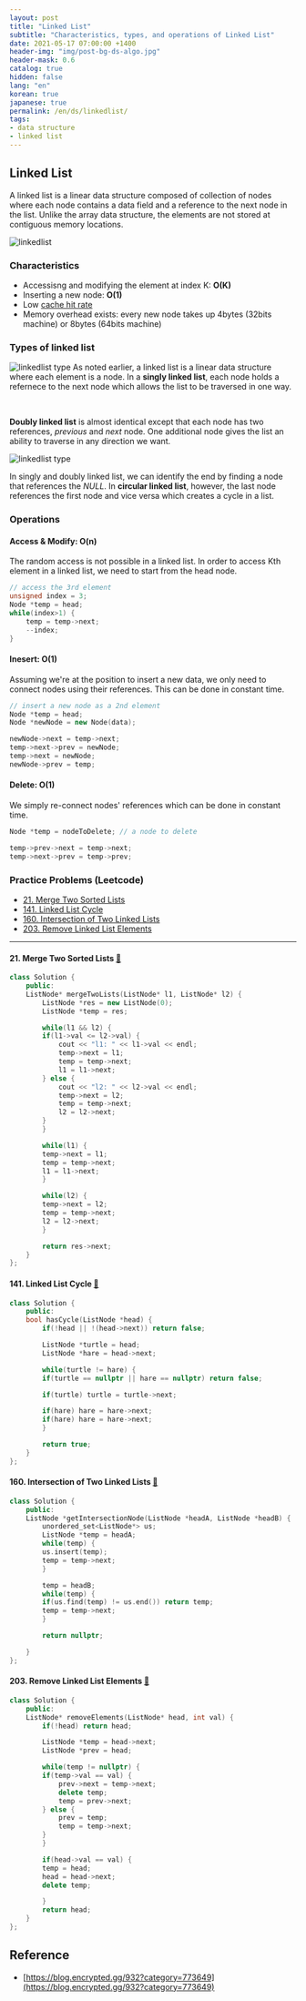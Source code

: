 ```yaml
---
layout: post
title: "Linked List"
subtitle: "Characteristics, types, and operations of Linked List"
date: 2021-05-17 07:00:00 +1400
header-img: "img/post-bg-ds-algo.jpg"
header-mask: 0.6
catalog: true
hidden: false
lang: "en"
korean: true
japanese: true
permalink: /en/ds/linkedlist/
tags:
- data structure
- linked list
---
```


## Linked List

A linked list is a linear data structure composed of collection of nodes where each node contains a data field and a reference to the next node in the list. Unlike the array data structure, the elements are not stored at contiguous memory locations.

![linkedlist](/img/in-post/ds-algo/linkedlist/ko/linkedlist1.png)

### Characteristics
- Accessisng and modifying the element at index K: **O(K)**
- Inserting a new node: **O(1)**
- Low [cache hit rate](https://medium.com/@nwerneck/about-memory-locality-of-a-linked-list-2867b4f1f7cf)
- Memory overhead exists: every new node takes up 4bytes (32bits machine) or 8bytes (64bits machine) 

### Types of linked list
![linkedlist type](/img/in-post/ds-algo/linkedlist/en/linkedlist-type1.png)
As noted earlier, a linked list is a linear data structure where each element is a node. In a **singly linked list**, each node holds a refernece to the next node which allows the list to be traversed in one way.

<br>

**Doubly linked list** is almost identical except that each node has two references, *previous* and *next* node. One additional node gives the list an ability to traverse in any direction we want.

![linkedlist type](/img/in-post/ds-algo/linkedlist/en/linkedlist-type2.png)

In singly and doubly linked list, we can identify the end by finding a node that references the *NULL*. In **circular linked list**, however, the last node references the first node and vice versa which creates a cycle in a list.

### Operations

#### Access & Modify: **O(n)**
The random access is not possible in a linked list. In order to access Kth element in a linked list, we need to start from the head node.

```cpp
// access the 3rd element
unsigned index = 3;
Node *temp = head;
while(index>1) {
    temp = temp->next;
    --index;
}
```

#### Inesert: **O(1)**

Assuming we're at the position to insert a new data, we only need to connect nodes using their references. This can be done in constant time.

```cpp
// insert a new node as a 2nd element
Node *temp = head;
Node *newNode = new Node(data);

newNode->next = temp->next;
temp->next->prev = newNode;
temp->next = newNode;
newNode->prev = temp;
```

#### Delete: **O(1)**
We simply re-connect nodes' references which can be done in constant time.

```cpp
Node *temp = nodeToDelete; // a node to delete

temp->prev->next = temp->next;
temp->next->prev = temp->prev;
```

### Practice Problems (Leetcode)
+ [21. Merge Two Sorted Lists](https://leetcode.com/problems/merge-two-sorted-lists/)
+ [141. Linked List Cycle](https://leetcode.com/problems/linked-list-cycle/)
+ [160. Intersection of Two Linked Lists](https://leetcode.com/problems/intersection-of-two-linked-lists/)
+ [203. Remove Linked List Elements](https://leetcode.com/problems/remove-linked-list-elements/)

---

#### 21. Merge Two Sorted Lists [🔗](https://leetcode.com/problems/merge-two-sorted-lists/)
```cpp
class Solution {
    public:
    ListNode* mergeTwoLists(ListNode* l1, ListNode* l2) {
        ListNode *res = new ListNode(0);
        ListNode *temp = res;

        while(l1 && l2) {
        if(l1->val <= l2->val) {
            cout << "l1: " << l1->val << endl;
            temp->next = l1; 
            temp = temp->next;
            l1 = l1->next;
        } else {
            cout << "l2: " << l2->val << endl;
            temp->next = l2;
            temp = temp->next;
            l2 = l2->next;
        }
        }

        while(l1) {
        temp->next = l1;
        temp = temp->next;
        l1 = l1->next;
        }

        while(l2) {
        temp->next = l2;
        temp = temp->next;
        l2 = l2->next;
        }

        return res->next;
    }
};
```

#### 141. Linked List Cycle [🔗](https://leetcode.com/problems/linked-list-cycle/)
```cpp
class Solution {
    public:
    bool hasCycle(ListNode *head) {
        if(!head || !(head->next)) return false;

        ListNode *turtle = head;
        ListNode *hare = head->next;

        while(turtle != hare) {
        if(turtle == nullptr || hare == nullptr) return false;

        if(turtle) turtle = turtle->next;

        if(hare) hare = hare->next;
        if(hare) hare = hare->next;
        } 

        return true;
    }
};
```

#### 160. Intersection of Two Linked Lists [🔗](https://leetcode.com/problems/intersection-of-two-linked-lists/)
```cpp
class Solution {
    public:
    ListNode *getIntersectionNode(ListNode *headA, ListNode *headB) {
        unordered_set<ListNode*> us;
        ListNode *temp = headA;
        while(temp) {
        us.insert(temp);
        temp = temp->next;
        }

        temp = headB;
        while(temp) {
        if(us.find(temp) != us.end()) return temp;
        temp = temp->next;
        }

        return nullptr;

    }
};
```

#### 203. Remove Linked List Elements [🔗](https://leetcode.com/problems/remove-linked-list-elements/)
```cpp
class Solution {
    public:
    ListNode* removeElements(ListNode* head, int val) {
        if(!head) return head;

        ListNode *temp = head->next;
        ListNode *prev = head;

        while(temp != nullptr) {
        if(temp->val == val) {
            prev->next = temp->next;
            delete temp;
            temp = prev->next;
        } else {
            prev = temp;
            temp = temp->next;
        }
        }

        if(head->val == val) {
        temp = head;
        head = head->next;
        delete temp;

        }
        return head;
    }
};
```

## Reference
- [https://blog.encrypted.gg/932?category=773649](https://blog.encrypted.gg/932?category=773649)